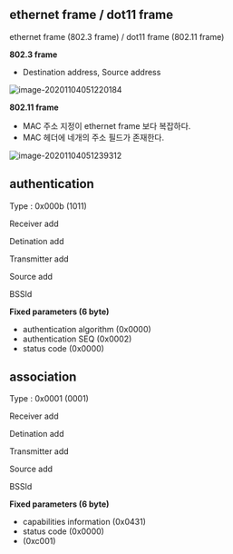 ## ethernet frame / dot11 frame

ethernet frame (802.3 frame)  /  dot11 frame (802.11 frame)



**802.3 frame** 

- Destination address, Source address

![image-20201104051220184](C:\Users\jin36\AppData\Roaming\Typora\typora-user-images\image-20201104051220184.png)



**802.11 frame** 

- MAC 주소 지정이 ethernet frame 보다 복잡하다.
- MAC 헤더에 네개의 주소 필드가 존재한다.

![image-20201104051239312](C:\Users\jin36\AppData\Roaming\Typora\typora-user-images\image-20201104051239312.png)







## authentication 

Type : 0x000b (1011)

Receiver add 

Detination add

Transmitter add

Source add

BSSId 



**Fixed parameters (6 byte)**

- authentication algorithm (0x0000)
- authentication SEQ (0x0002)
- status code (0x0000)





## association

Type : 0x0001 (0001)

Receiver add 

Detination add

Transmitter add

Source add

BSSId 



**Fixed parameters (6 byte)**

- capabilities information (0x0431)
- status code (0x0000)
- (0xc001)